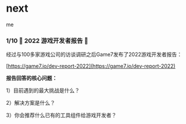 # next
me
### **1/10 🚨 2022 游戏开发者报告 🚨**

经过与100多家游戏公司的访谈调研之后Game7发布了2022游戏开发者报告：

[https://game7.io/dev-report-2022](https://game7.io/dev-report-2022)

**报告回答的核心问题：**

1）目前遇到的最大挑战是什么？

2）解决方案是什么？

3）你会推荐什么已有的工具组件给游戏开发者？
